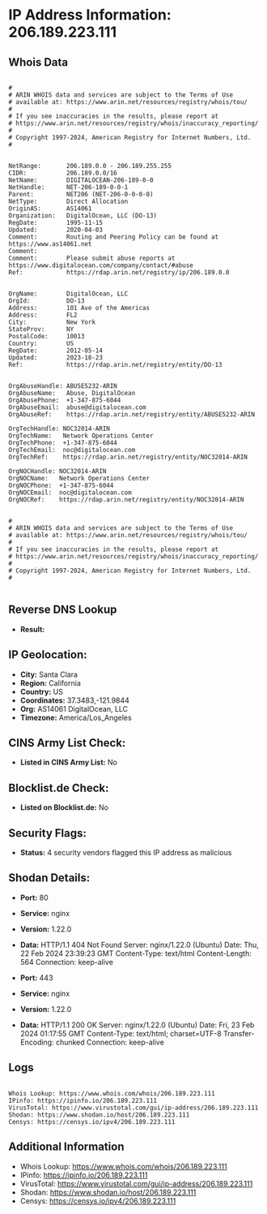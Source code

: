 # IP Address Information: 206.189.223.111

## Whois Data
```

#
# ARIN WHOIS data and services are subject to the Terms of Use
# available at: https://www.arin.net/resources/registry/whois/tou/
#
# If you see inaccuracies in the results, please report at
# https://www.arin.net/resources/registry/whois/inaccuracy_reporting/
#
# Copyright 1997-2024, American Registry for Internet Numbers, Ltd.
#


NetRange:       206.189.0.0 - 206.189.255.255
CIDR:           206.189.0.0/16
NetName:        DIGITALOCEAN-206-189-0-0
NetHandle:      NET-206-189-0-0-1
Parent:         NET206 (NET-206-0-0-0-0)
NetType:        Direct Allocation
OriginAS:       AS14061
Organization:   DigitalOcean, LLC (DO-13)
RegDate:        1995-11-15
Updated:        2020-04-03
Comment:        Routing and Peering Policy can be found at https://www.as14061.net
Comment:        
Comment:        Please submit abuse reports at https://www.digitalocean.com/company/contact/#abuse
Ref:            https://rdap.arin.net/registry/ip/206.189.0.0


OrgName:        DigitalOcean, LLC
OrgId:          DO-13
Address:        101 Ave of the Americas
Address:        FL2
City:           New York
StateProv:      NY
PostalCode:     10013
Country:        US
RegDate:        2012-05-14
Updated:        2023-10-23
Ref:            https://rdap.arin.net/registry/entity/DO-13


OrgAbuseHandle: ABUSE5232-ARIN
OrgAbuseName:   Abuse, DigitalOcean 
OrgAbusePhone:  +1-347-875-6044 
OrgAbuseEmail:  abuse@digitalocean.com
OrgAbuseRef:    https://rdap.arin.net/registry/entity/ABUSE5232-ARIN

OrgTechHandle: NOC32014-ARIN
OrgTechName:   Network Operations Center
OrgTechPhone:  +1-347-875-6044 
OrgTechEmail:  noc@digitalocean.com
OrgTechRef:    https://rdap.arin.net/registry/entity/NOC32014-ARIN

OrgNOCHandle: NOC32014-ARIN
OrgNOCName:   Network Operations Center
OrgNOCPhone:  +1-347-875-6044 
OrgNOCEmail:  noc@digitalocean.com
OrgNOCRef:    https://rdap.arin.net/registry/entity/NOC32014-ARIN


#
# ARIN WHOIS data and services are subject to the Terms of Use
# available at: https://www.arin.net/resources/registry/whois/tou/
#
# If you see inaccuracies in the results, please report at
# https://www.arin.net/resources/registry/whois/inaccuracy_reporting/
#
# Copyright 1997-2024, American Registry for Internet Numbers, Ltd.
#


```
## Reverse DNS Lookup
- **Result:** 

## IP Geolocation:
- **City:** Santa Clara
- **Region:** California
- **Country:** US
- **Coordinates:** 37.3483,-121.9844
- **Org:** AS14061 DigitalOcean, LLC
- **Timezone:** America/Los_Angeles

## CINS Army List Check:
- **Listed in CINS Army List:** 
No

## Blocklist.de Check:
- **Listed on Blocklist.de:** 
No

## Security Flags:
- **Status:** 4 security vendors flagged this IP address as malicious

## Shodan Details:
- **Port:** 80
- **Service:** nginx
- **Version:** 1.22.0
- **Data:** HTTP/1.1 404 Not Found
Server: nginx/1.22.0 (Ubuntu)
Date: Thu, 22 Feb 2024 23:39:23 GMT
Content-Type: text/html
Content-Length: 564
Connection: keep-alive



- **Port:** 443
- **Service:** nginx
- **Version:** 1.22.0
- **Data:** HTTP/1.1 200 OK
Server: nginx/1.22.0 (Ubuntu)
Date: Fri, 23 Feb 2024 01:17:55 GMT
Content-Type: text/html; charset=UTF-8
Transfer-Encoding: chunked
Connection: keep-alive



## Logs
```

Whois Lookup: https://www.whois.com/whois/206.189.223.111
IPinfo: https://ipinfo.io/206.189.223.111
VirusTotal: https://www.virustotal.com/gui/ip-address/206.189.223.111
Shodan: https://www.shodan.io/host/206.189.223.111
Censys: https://censys.io/ipv4/206.189.223.111

```
## Additional Information
- Whois Lookup: https://www.whois.com/whois/206.189.223.111
- IPinfo: https://ipinfo.io/206.189.223.111
- VirusTotal: https://www.virustotal.com/gui/ip-address/206.189.223.111
- Shodan: https://www.shodan.io/host/206.189.223.111
- Censys: https://censys.io/ipv4/206.189.223.111

